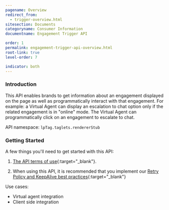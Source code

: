 ```yaml
---
pagename: Overview
redirect_from:
  - trigger-overview.html
sitesection: Documents
categoryname: Consumer Information
documentname: Engagement Trigger API

order: 1
permalink: engagement-trigger-api-overview.html
root-link: true
level-order: 7

indicator: both
---
```

### Introduction

This API enables brands to get information about an engagement displayed on the page as well as programmatically interact with that engagement. For example: a Virtual Agent can display an escalation to chat option only if the related engagement is in "online" mode. The Virtual Agent can programmatically click on an engagement to escalate to chat.

API namespace: ```lpTag.taglets.rendererStub```

### Getting Started

A few things you'll need to get started with this API:

1. [The API terms of use](https://www.liveperson.com/policies/apitou){:target="_blank"}.

2. When using this API, it is recommended that you implement our [Retry Policy and KeepAlive best practices](guides-retry-policy.html){:target="_blank"}



Use cases:

- Virtual agent integration
- Client side integration
